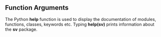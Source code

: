 ## Function Arguments ##

The Python **help** function is used to display the documentation of modules, functions, classes, keywords etc. 
Typing <b>help(sv)</b> prints information about the **sv** package. 

